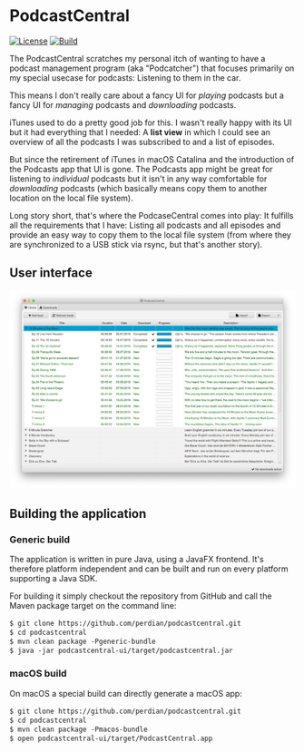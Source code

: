 # PodcastCentral

[![License](http://img.shields.io/:license-apache-blue.svg)](https://www.apache.org/licenses/LICENSE-2.0)
[![Build](https://img.shields.io/circleci/build/github/perdian/podcastcentral/master)](https://circleci.com/gh/perdian/podcastcentral)

The PodcastCentral scratches my personal itch of wanting to have a podcast management program (aka "Podcatcher") that focuses primarily on my special usecase for podcasts: Listening to them in the car.

This means I don't really care about a fancy UI for *playing* podcasts but a fancy UI for *managing* podcasts and *downloading* podcasts.

iTunes used to do a pretty good job for this.
I wasn't really happy with its UI but it had everything that I needed: A **list view** in which I could see an overview of all the podcasts I was subscribed to and a list of episodes.

But since the retirement of iTunes in macOS Catalina and the introduction of the Podcasts app that UI is gone. The Podcasts app might be great for listening to *individual* podcasts but it isn't in any way comfortable for *downloading* podcasts (which basically means copy them to another location on the local file system).

Long story short, that's where the PodcaseCentral comes into play: It fulfills all the requirements that I have: Listing all podcasts and all episodes and provide an easy way to copy them to the local file system (from where they are synchronized to a USB stick via rsync, but that's another story).

## User interface

![Screenshot](docs/screenshot.jpg)

## Building the application

### Generic build

The application is written in pure Java, using a JavaFX frontend. It's therefore platform independent and can be built and run on every platform supporting a Java SDK.

For building it simply checkout the repository from GitHub and call the Maven package target on the command line:

    $ git clone https://github.com/perdian/podcastcentral.git
    $ cd podcastcentral
    $ mvn clean package -Pgeneric-bundle
    $ java -jar podcastcentral-ui/target/podcastcentral.jar

### macOS build

On macOS a special build can directly generate a macOS app:

    $ git clone https://github.com/perdian/podcastcentral.git
    $ cd podcastcentral
    $ mvn clean package -Pmacos-bundle
    $ open podcastcentral-ui/target/PodcastCentral.app
